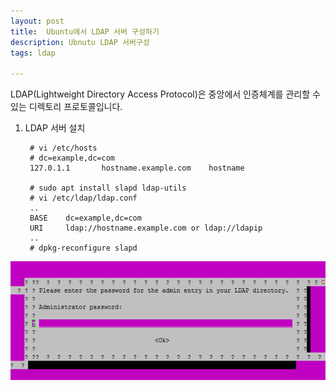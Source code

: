 ```yaml
---
layout: post
title:  Ubuntu에서 LDAP 서버 구성하기
description: Ubnutu LDAP 서버구성
tags: ldap

---
```



LDAP(Lightweight Directory Access Protocol)은 중앙에서 인증체계를 관리할 수 있는 디렉토리 프로토콜입니다.  

1. LDAP 서버 설치


		# vi /etc/hosts
		# dc=example,dc=com 
		127.0.1.1       hostname.example.com	hostname

		# sudo apt install slapd ldap-utils
		# vi /etc/ldap/ldap.conf 
		..
		BASE    dc=example,dc=com
		URI     ldap://hostname.example.com or ldap://ldapip
		..
		# dpkg-reconfigure slapd

![dd](https://github.com/adahnlim/adahnlim.github.io/blob/master/images/ldap-1.PNG?raw=true)